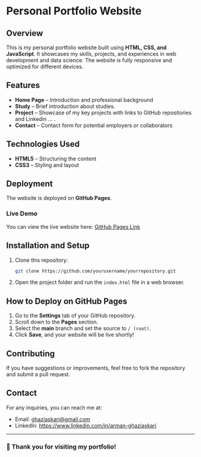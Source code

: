 # Personal Portfolio Website

## Overview
This is my personal portfolio website built using **HTML, CSS, and JavaScript**. It showcases my skills, projects, and experiences in web development and data science. The website is fully responsive and optimized for different devices.

## Features
- **Home Page** – Introduction and  professional background
- **Study** – Brief introduction about studies.
- **Project** – Showcase of my key projects with links to GitHub repositories and Linkedin ... . 
- **Contact** – Contact form for potential employers or collaborators

## Technologies Used
- **HTML5** – Structuring the content
- **CSS3** – Styling and layout

## Deployment
The website is deployed on **GitHub Pages**.

### Live Demo
You can view the live website here: [GitHub Pages Link](https://yourusername.github.io/yourrepository)

## Installation and Setup
1. Clone this repository:
   ```bash
   git clone https://github.com/yourusername/yourrepository.git
   ```
2. Open the project folder and run the `index.html` file in a web browser.

## How to Deploy on GitHub Pages
1. Go to the **Settings** tab of your GitHub repository.
2. Scroll down to the **Pages** section.
3. Select the **main** branch and set the source to `/ (root)`.
4. Click **Save**, and your website will be live shortly!

## Contributing
If you have suggestions or improvements, feel free to fork the repository and submit a pull request.

## Contact
For any inquiries, you can reach me at:
- Email: ghaziaskari@gmail.com
- LinkedIn: https://www.linkedin.com/in/arman-ghaziaskari

---
### 🚀 Thank you for visiting my portfolio!

